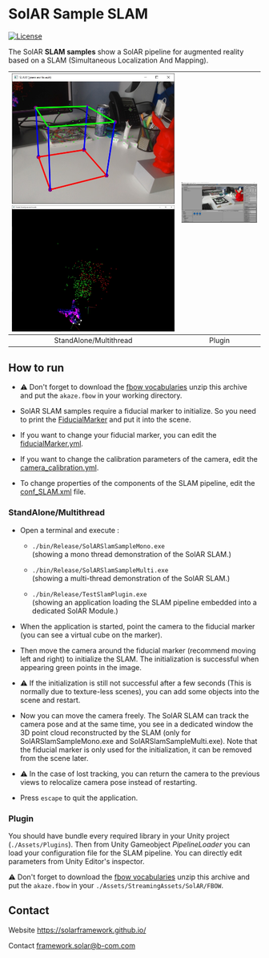 # SolAR Sample SLAM

[![License](https://img.shields.io/github/license/SolARFramework/Sample-Slam?style=flat-square&label=License)](https://www.apache.org/licenses/LICENSE-2.0)


The SolAR **SLAM samples** show a SolAR pipeline for augmented reality based on a SLAM (Simultaneous Localization And Mapping).


| ![](./Multi/cube.jpg) ![](./Multi/pointcloud.jpg) | ![](./Plugin/plugin.jpg) |
|:-:|:-:|
| StandAlone/Multithread | Plugin | 


## How to run

* :warning: Don't forget to download the [fbow vocabularies](https://github.com/SolarFramework/binaries/releases/download/fbow%2F0.0.1%2Fwin/fbow_voc.zip) unzip this archive and put the `akaze.fbow` in your working directory.

* SolAR SLAM samples require a fiducial marker to initialize. So you need to print the [FiducialMarker](./Mono/FiducialMarker.gif) and put it into the scene.

* If you want to change your fiducial marker, you can edit the [fiducialMarker.yml](./Mono/fiducialMarker.yml).

* If you want to change the calibration parameters of the camera, edit the [camera_calibration.yml](./Mono/camera_calibration.yml).

* To change properties of the components of the SLAM pipeline, edit the [conf_SLAM.xml](./Mono/conf_SLAM_Mono.xml) file.

### StandAlone/Multithread

* Open a terminal and execute :
    * `./bin/Release/SolARSlamSampleMono.exe`  
    (showing a mono thread demonstration of the SolAR SLAM.)

    * `./bin/Release/SolARSlamSampleMulti.exe`  
    (showing a multi-thread demonstration of the SolAR SLAM.)

   * `./bin/Release/TestSlamPlugin.exe`  
    (showing an application loading the SLAM pipeline embedded into a dedicated SolAR Module.)

*  When the application is started, point the camera to the fiducial marker (you can see a virtual cube on the marker).

* Then move the camera around the fiducial marker (recommend moving left and right) to initialize the SLAM. The initialization is successful when appearing green points in the image.

* :warning: If the initialization is still not successful after a few seconds (This is normally due to texture-less scenes), you can add some objects into the scene and restart.

* Now you can move the camera freely. The SolAR SLAM can track the camera pose and at the same time, you see in a dedicated window the 3D point cloud reconstructed by the SLAM (only for SolARSlamSampleMono.exe and SolARSlamSampleMulti.exe). Note that the fiducial marker is only used for the initialization, it can be removed from the scene later.

* :warning: In the case of lost tracking, you can return the camera to the previous views to relocalize camera pose instead of restarting.

* Press `escape` to quit the application.

### Plugin

You should have bundle every required library in your Unity project (`./Assets/Plugins`). Then from Unity Gameobject *PipelineLoader* you can load your configuration file for the SLAM pipeline. You can directly edit parameters from Unity Editor's inspector.

:warning: Don't forget to download the [fbow vocabularies](https://github.com/SolarFramework/binaries/releases/download/fbow%2F0.0.1%2Fwin/fbow_voc.zip) unzip this archive and put the `akaze.fbow` in your `./Assets/StreamingAssets/SolAR/FBOW`.

## Contact 
Website https://solarframework.github.io/

Contact framework.solar@b-com.com



